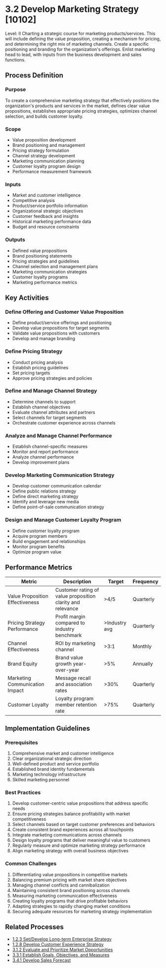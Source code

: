 # 3.2 Develop Marketing Strategy [10102]

<div class="process-card">
Level: II
Charting a strategic course for marketing products/services. This will include defining the value proposition, creating a mechanism for pricing, and determining the right mix of marketing channels. Create a specific positioning and branding for the organization's offerings. Enlist marketing head to lead, with inputs from the business development and sales functions.
</div>

## Process Definition

### Purpose

To create a comprehensive marketing strategy that effectively positions the organization's products and services in the market, defines clear value propositions, establishes appropriate pricing strategies, optimizes channel selection, and builds customer loyalty.

### Scope

- Value proposition development
- Brand positioning and management
- Pricing strategy formulation
- Channel strategy development
- Marketing communication planning
- Customer loyalty program design
- Performance measurement framework

### Inputs

- Market and customer intelligence
- Competitive analysis
- Product/service portfolio information
- Organizational strategic objectives
- Customer feedback and insights
- Historical marketing performance data
- Budget and resource constraints

### Outputs

- Defined value propositions
- Brand positioning statements
- Pricing strategies and guidelines
- Channel selection and management plans
- Marketing communication strategies
- Customer loyalty programs
- Marketing performance metrics

## Key Activities

### Define Offering and Customer Value Proposition

- Define product/service offerings and positioning
- Develop value propositions for target segments
- Validate value propositions with customers
- Develop and manage branding

### Define Pricing Strategy

- Conduct pricing analysis
- Establish pricing guidelines
- Set pricing targets
- Approve pricing strategies and policies

### Define and Manage Channel Strategy

- Determine channels to support
- Establish channel objectives
- Evaluate channel attributes and partners
- Select channels for target segments
- Orchestrate customer experience across channels

### Analyze and Manage Channel Performance

- Establish channel-specific measures
- Monitor and report performance
- Analyze channel performance
- Develop improvement plans

### Develop Marketing Communication Strategy

- Develop customer communication calendar
- Define public relations strategy
- Define direct marketing strategy
- Identify and leverage new media
- Define point-of-sale communication strategy

### Design and Manage Customer Loyalty Program

- Define customer loyalty program
- Acquire program members
- Build engagement and relationships
- Monitor program benefits
- Optimize program value

## Performance Metrics

| Metric | Description | Target | Frequency |
|--------|-------------|--------|-----------|
| Value Proposition Effectiveness | Customer rating of value proposition clarity and relevance | >4/5 | Quarterly |
| Pricing Strategy Performance | Profit margin compared to industry benchmark | >Industry avg | Quarterly |
| Channel Effectiveness | ROI by marketing channel | >3:1 | Monthly |
| Brand Equity | Brand value growth year-over-year | >5% | Annually |
| Marketing Communication Impact | Message recall and association rates | >30% | Quarterly |
| Customer Loyalty | Loyalty program member retention rate | >75% | Quarterly |

## Implementation Guidelines

### Prerequisites

1. Comprehensive market and customer intelligence
2. Clear organizational strategic direction
3. Well-defined product and service portfolio
4. Established brand identity fundamentals
5. Marketing technology infrastructure
6. Skilled marketing personnel

### Best Practices

1. Develop customer-centric value propositions that address specific needs
2. Ensure pricing strategies balance profitability with market competitiveness
3. Select channels based on target customer preferences and behaviors
4. Create consistent brand experiences across all touchpoints
5. Integrate marketing communications across channels
6. Design loyalty programs that deliver meaningful value to customers
7. Regularly measure and optimize marketing strategy performance
8. Align marketing strategy with overall business objectives

### Common Challenges

1. Differentiating value propositions in competitive markets
2. Balancing premium pricing with market share objectives
3. Managing channel conflicts and cannibalization
4. Maintaining consistent brand positioning across channels
5. Measuring marketing communication effectiveness
6. Creating loyalty programs that drive profitable behaviors
7. Adapting strategies to rapidly changing market conditions
8. Securing adequate resources for marketing strategy implementation

## Related Processes

- [1.2.3 Set/Develop Long-term Enterprise Strategy](../vision_and_strategy/1.2.3_set_develop_long-term_enterprise_strategy.md)
- [1.2.8 Develop Customer Experience Strategy](../vision_and_strategy/1.2.8_develop_customer_experience_strategy.md)
- [3.1.2 Evaluate and Prioritize Market Opportunities](3.1.2_evaluate_and_prioritize_market_opportunities.md)
- [3.3.1 Establish Goals, Objectives, and Measures](3.3.1_develop_and_manage_marketing_plans.md)
- [3.4.1 Develop Sales Forecast](3.4.1_develop_sales_plans.md)
